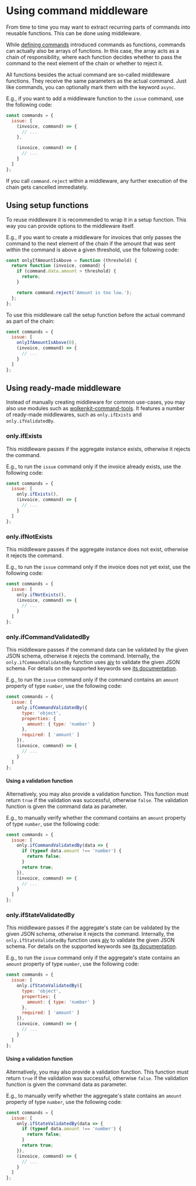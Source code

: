 # Using command middleware

From time to time you may want to extract recurring parts of commands into reusable functions. This can be done using middleware.

While [defining commands](../defining-commands/) introduced commands as functions, commands can actually also be arrays of functions. In this case, the array acts as a chain of responsibility, where each function decides whether to pass the command to the next element of the chain or whether to reject it.

All functions besides the actual command are so-called middleware functions. They receive the same parameters as the actual command. Just like commands, you can optionally mark them with the keyword `async`.

E.g., if you want to add a middleware function to the `issue` command, use the following code:

```javascript
const commands = {
  issue: [
    (invoice, command) => {
      // ...
    },

    (invoice, command) => {
      // ...
    }
  ]
};
```

If you call `command.reject` within a middleware, any further execution of the chain gets cancelled immediately.

## Using setup functions

To reuse middleware it is recommended to wrap it in a setup function. This way you can provide options to the middleware itself.

E.g., if you want to create a middleware for invoices that only passes the command to the next element of the chain if the amount that was sent within the command is above a given threshold, use the following code:

```javascript
const onlyIfAmountIsAbove = function (threshold) {
  return function (invoice, command) {
    if (command.data.amount > threshold) {
      return;
    }

    return command.reject('Amount is too low.');
  };
};
```

To use this middleware call the setup function before the actual command as part of the chain:

```javascript
const commands = {
  issue: [
    onlyIfAmountIsAbove(0),
    (invoice, command) => {
      // ...
    }
  ]
};
```


## Using ready-made middleware

Instead of manually creating middleware for common use-cases, you may also use modules such as [wolkenkit-command-tools](https://github.com/thenativeweb/wolkenkit-command-tools). It features a number of ready-made middlewares, such as `only.ifExists` and `only.ifValidatedBy`.

### only.ifExists

This middleware passes if the aggregate instance exists, otherwise it rejects the command.

E.g., to run the `issue` command only if the invoice already exists, use the following code:

```javascript
const commands = {
  issue: [
    only.ifExists(),
    (invoice, command) => {
      // ...
    }
  ]
};
```

### only.ifNotExists

This middleware passes if the aggregate instance does not exist, otherwise it rejects the command.

E.g., to run the `issue` command only if the invoice does not yet exist, use the following code:

```javascript
const commands = {
  issue: [
    only.ifNotExists(),
    (invoice, command) => {
      // ...
    }
  ]
};
```

### only.ifCommandValidatedBy

This middleware passes if the command data can be validated by the given JSON schema, otherwise it rejects the command. Internally, the `only.ifCommandValidatedBy` function uses [ajv](https://github.com/epoberezkin/ajv) to validate the given JSON schema. For details on the supported keywords see [its documentation](http://epoberezkin.github.io/ajv/#validation-keywords).

E.g., to run the `issue` command only if the command contains an `amount` property of type `number`, use the following code:

```javascript
const commands = {
  issue: [
    only.ifCommandValidatedBy({
      type: 'object',
      properties: {
        amount: { type: 'number' }
      },
      required: [ 'amount' ]
    }),
    (invoice, command) => {
      // ...
    }
  ]
};
```

#### Using a validation function

Alternatively, you may also provide a validation function. This function must return `true` if the validation was successful, otherwise `false`. The validation function is given the command data as parameter.

E.g., to manually verify whether the command contains an `amount` property of type `number`, use the following code:

```javascript
const commands = {
  issue: [
    only.ifCommandValidatedBy(data => {
      if (typeof data.amount !== 'number') {
        return false;
      }
      return true;
    }),
    (invoice, command) => {
      // ...
    }
  ]
};
```

### only.ifStateValidatedBy

This middleware passes if the aggregate's state can be validated by the given JSON schema, otherwise it rejects the command. Internally, the `only.ifStateValidatedBy` function uses [ajv](https://github.com/epoberezkin/ajv) to validate the given JSON schema. For details on the supported keywords see [its documentation](http://epoberezkin.github.io/ajv/#validation-keywords).

E.g., to run the `issue` command only if the aggregate's state contains an `amount` property of type `number`, use the following code:

```javascript
const commands = {
  issue: [
    only.ifStateValidatedBy({
      type: 'object',
      properties: {
        amount: { type: 'number' }
      },
      required: [ 'amount' ]
    }),
    (invoice, command) => {
      // ...
    }
  ]
};
```

#### Using a validation function

Alternatively, you may also provide a validation function. This function must return `true` if the validation was successful, otherwise `false`. The validation function is given the command data as parameter.

E.g., to manually verify whether the aggregate's state contains an `amount` property of type `number`, use the following code:

```javascript
const commands = {
  issue: [
    only.ifStateValidatedBy(data => {
      if (typeof data.amount !== 'number') {
        return false;
      }
      return true;
    }),
    (invoice, command) => {
      // ...
    }
  ]
};
```
